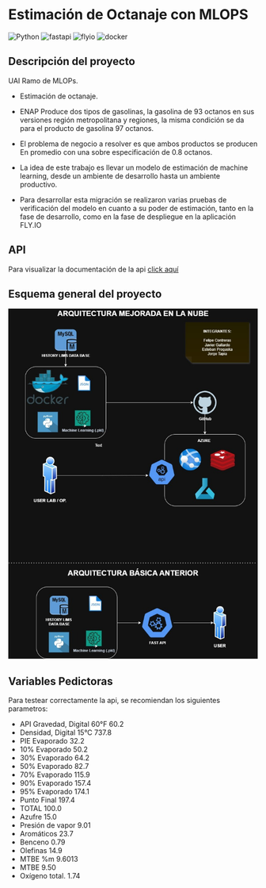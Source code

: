 # Estimación de Octanaje con MLOPS
![Python](https://img.shields.io/badge/python-3.10.10-blue)
![fastapi](https://img.shields.io/badge/FastApi-yellow)
![flyio](https://img.shields.io/badge/Fly.io-purple)
![docker](https://img.shields.io/badge/Docker-purple)

## Descripción del proyecto

UAI Ramo de MLOPs. 

- Estimación de octanaje.
- ENAP Produce dos tipos de gasolinas, la gasolina de 93 octanos en sus versiones región metropolitana y regiones, la misma condición se da para el producto de gasolina 97 octanos. 

- El problema de negocio a resolver es que ambos productos se producen En promedio con una sobre especificación de 0.8 octanos. 

- La idea de este trabajo es llevar un modelo de estimación de machine learning, desde un ambiente de desarrollo hasta un ambiente productivo.

- Para desarrollar esta migración se realizaron varias pruebas de verificación del modelo en cuanto a su poder de estimación, tanto en la fase de desarrollo, como en la fase de despliegue en la aplicación FLY.IO



## API
Para visualizar la documentación de la api [click aquí](https://api-nor-test2.fly.dev/docs)

## Esquema general del proyecto
<img src="sources/images/Arquitectura.png" alt="esquema" width="600"/>


<br>

## Variables Pedictoras

Para testear correctamente la api, se recomiendan los siguientes parametros:

- API Gravedad, Digital 60°F	60.2
- Densidad, Digital 15°C	737.8
- PIE Evaporado	32.2
- 10% Evaporado	50.2
- 30% Evaporado	64.2
- 50% Evaporado	82.7
- 70% Evaporado	115.9
- 90% Evaporado	157.4
- 95% Evaporado	174.1
- Punto Final	197.4
- TOTAL	100.0
- Azufre	15.0
- Presión de vapor	9.01
- Aromáticos	23.7
- Benceno	0.79
- Olefinas	14.9
- MTBE %m	9.6013
- MTBE	9.50
- Oxígeno total.	1.74





